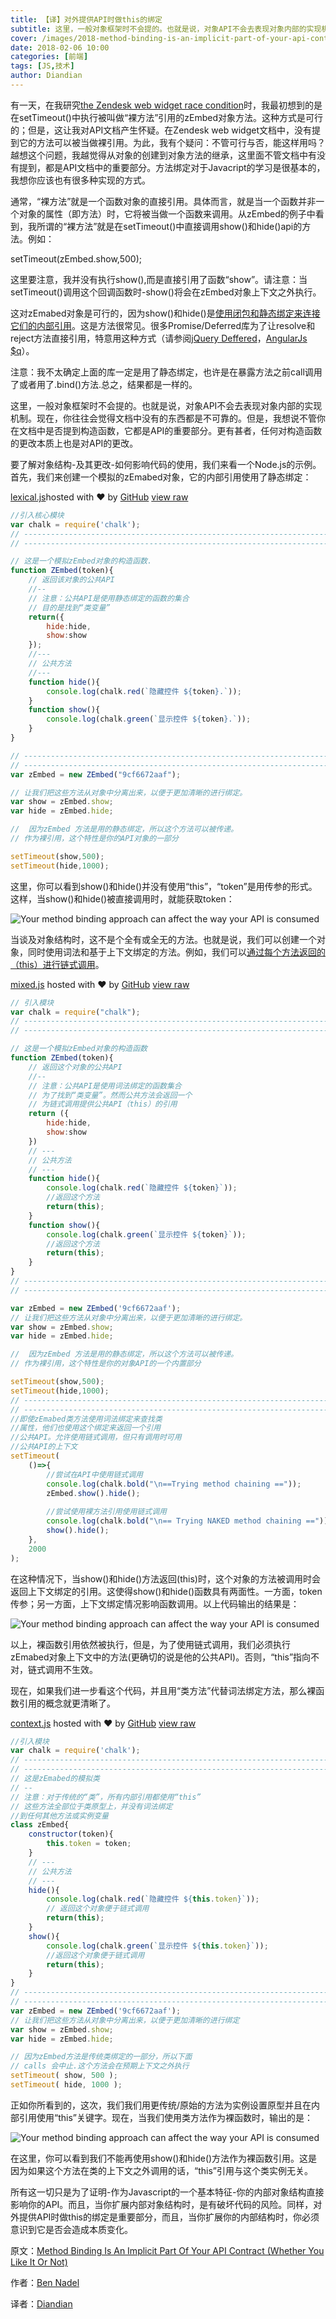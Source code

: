 ```yaml
---
title: 【译】对外提供API时做this的绑定
subtitle: 这里，一般对象框架时不会提的。也就是说，对象API不会去表现对象内部的实现机制
cover: /images/2018-method-binding-is-an-implicit-part-of-your-api-contract/1.png
date: 2018-02-06 10:00
categories: [前端]
tags: [JS,技术]
author: Diandian
---
```


有一天，在我研究[the Zendesk web widget race condition](https://www.bennadel.com/blog/3248-the-zendesk-web-widget-appears-to-have-a-small-hide-show-race-condition.htm)时，我最初想到的是在setTimeout()中执行被叫做“裸方法”引用的zEmbed对象方法。这种方式是可行的；但是，这让我对API文档产生怀疑。在Zendesk web widget文档中，没有提到它的方法可以被当做裸引用。为此，我有个疑问：不管可行与否，能这样用吗？越想这个问题，我越觉得从对象的创建到对象方法的继承，这里面不管文档中有没有提到，都是API文档中的重要部分。方法绑定对于Javacript的学习是很基本的，我想你应该也有很多种实现的方式。

<!-- more -->

通常，“裸方法”就是一个函数对象的直接引用。具体而言，就是当一个函数并非一个对象的属性（即方法）时，它将被当做一个函数来调用。从zEmbed的例子中看到，我所谓的“裸方法”就是在setTimeout()中直接调用show()和hide()api的方法。例如：

setTimeout(zEmbed.show,500);

这里要注意，我并没有执行show(),而是直接引用了函数“show”。请注意：当setTimeout()调用这个回调函数时-show()将会在zEmbed对象上下文之外执行。

这对zEmabed对象是可行的，因为show()和hide()是[使用闭包和静态绑定来连接它们的内部引用](https://www.bennadel.com/blog/1482-a-graphical-explanation-of-javascript-closures-in-a-jquery-context.htm)。这是方法很常见。很多Promise/Deferred库为了让resolve和reject方法直接引用，特意用这种方式（请参阅[jQuery Deffered](https://www.bennadel.com/blog/2125-the-power-of-closures---deferred-object-bindings-in-jquery-1-5.htm)，[AngularJs $q](https://www.bennadel.com/blog/2749-passing-q-defer-methods-around-as-naked-function-references-in-angularjs.htm)）。

注意：我不太确定上面的库一定是用了静态绑定，也许是在暴露方法之前call调用了或者用了.bind()方法.总之，结果都是一样的。

这里，一般对象框架时不会提的。也就是说，对象API不会去表现对象内部的实现机制。现在，你往往会觉得文档中没有的东西都是不可靠的。但是，我想说不管你在文档中是否提到构造函数，它都是API的重要部分。更有甚者，任何对构造函数的更改本质上也是对API的更改。


要了解对象结构-及其更改-如何影响代码的使用，我们来看一个Node.js的示例。首先，我们来创建一个模拟的zEmabed对象，它的内部引用使用了静态绑定：

[lexical.js](https://gist.github.com/bennadel/81040d2bd52c2bf84ac8a1f36d123a08#file-lexical-js)hosted with ❤ by [GitHub](https://github.com)   [view raw](https://gist.github.com/bennadel/81040d2bd52c2bf84ac8a1f36d123a08/raw/b4bc5811871d4a41824061661bd85ee0b01200ce/lexical.js)

```javascript
//引入核心模块
var chalk = require('chalk');
// ----------------------------------------------------------------------------------- //
// ----------------------------------------------------------------------------------- //

// 这是一个模拟zEmbed对象的构造函数.
function ZEmbed(token){
    // 返回该对象的公共API
    //--
    // 注意：公共API是使用静态绑定的函数的集合
    // 目的是找到“类变量”
    return({
        hide:hide,
        show:show
    });
    //---
    // 公共方法
    //---
    function hide(){
        console.log(chalk.red(`隐藏控件 ${token}.`));
    }
    function show(){
        console.log(chalk.green(`显示控件 ${token}.`));
    }
}

// ----------------------------------------------------------------------------------- //
// ----------------------------------------------------------------------------------- //
var zEmbed = new ZEmbed("9cf6672aaf");

// 让我们把这些方法从对象中分离出来，以便于更加清晰的进行绑定。
var show = zEmbed.show;
var hide = zEmbed.hide;

//  因为zEmbed 方法是用的静态绑定，所以这个方法可以被传递。
// 作为裸引用，这个特性是你的API对象的一部分

setTimeout(show,500);
setTimeout(hide,1000);
```

这里，你可以看到show()和hide()并没有使用“this”，“token”是用传参的形式。这样，当show()和hide()被直接调用时，就能获取token：

![Your method binding approach can affect the way your API is consumed](/images/2018-method-binding-is-an-implicit-part-of-your-api-contract/1.png)

当谈及对象结构时，这不是个全有或全无的方法。也就是说，我们可以创建一个对象，同时使用词法和基于上下文绑定的方法。例如，我们可以[通过每个方法返回的（this）进行链式调用](https://www.bennadel.com/blog/2798-using-method-chaining-with-the-revealing-module-pattern-in-javascript.htm)。

[mixed.js](https://gist.github.com/bennadel/81040d2bd52c2bf84ac8a1f36d123a08#file-mixed-js) hosted with ❤ by [GitHub](https://github.com) [view raw](https://gist.github.com/bennadel/81040d2bd52c2bf84ac8a1f36d123a08/raw/b4bc5811871d4a41824061661bd85ee0b01200ce/mixed.js)

```javascript
// 引入模块
var chalk = require("chalk");
// ----------------------------------------------------------------------------------- //
// ----------------------------------------------------------------------------------- //

// 这是一个模拟zEmbed对象的构造函数
function ZEmbed(token){
    // 返回这个对象的公共API
    //--
    // 注意：公共API是使用词法绑定的函数集合
    // 为了找到“类变量”。然而公共方法会返回一个
    // 为链式调用提供公共API（this）的引用
    return ({
        hide:hide,
        show:show
    })
    // ---
    // 公共方法
    // ---
    function hide(){
        console.log(chalk.red(`隐藏控件 ${token}`));
        //返回这个方法
        return(this);
    }
    function show(){
        console.log(chalk.green(`显示控件 ${token}`));
        //返回这个方法
        return(this);
    }
}
// ----------------------------------------------------------------------------------- //
// ----------------------------------------------------------------------------------- //

var zEmbed = new ZEmbed('9cf6672aaf');
// 让我们把这些方法从对象中分离出来，以便于更加清晰的进行绑定。
var show = zEmbed.show;
var hide = zEmbed.hide;

//  因为zEmbed 方法是用的静态绑定，所以这个方法可以被传递。
// 作为裸引用，这个特性是你的对象API的一个内置部分

setTimeout(show,500);
setTimeout(hide,1000);
// ----------------------------------------------------------------------------------- //
// ----------------------------------------------------------------------------------- //
//即使zEmabed类方法使用词法绑定来查找类
//属性，他们也使用这个绑定来返回一个引用
//公共API。允许使用链式调用，但只有调用时可用
//公共API的上下文
setTimeout(
    ()=>{
        //尝试在API中使用链式调用
        console.log(chalk.bold("\n==Trying method chaining =="));
        zEmbed.show().hide();
        
        //尝试使用裸方法引用使用链式调用
        console.log(chalk.bold("\n== Trying NAKED method chaining =="));
        show().hide();
    },
    2000
);
```
在这种情况下，当show()和hide()方法返回(this)时，这个对象的方法被调用时会返回上下文绑定的引用。这使得show()和hide()函数具有两面性。一方面，token传参；另一方面，上下文绑定情况影响函数调用。以上代码输出的结果是：

![Your method binding approach can affect the way your API is consumed](/images/2018-method-binding-is-an-implicit-part-of-your-api-contract/2.png)

以上，裸函数引用依然被执行，但是，为了使用链式调用，我们必须执行zEmabed对象上下文中的方法(更确切的说是他的公共API)。否则，“this”指向不对，链式调用不生效。

现在，如果我们进一步看这个代码，并且用“类方法”代替词法绑定方法，那么裸函数引用的概念就更清晰了。

[context.js](https://gist.github.com/bennadel/81040d2bd52c2bf84ac8a1f36d123a08#file-context-js) hosted with ❤ by [GitHub](https://github.com) [view raw](https://gist.github.com/bennadel/81040d2bd52c2bf84ac8a1f36d123a08/raw/b4bc5811871d4a41824061661bd85ee0b01200ce/context.js)

```javascript
//引入模块
var chalk = require('chalk');
// ----------------------------------------------------------------------------------- //
// ----------------------------------------------------------------------------------- //
// 这是zEmabed的模拟类
// --
// 注意：对于传统的“类”，所有内部引用都使用“this”
// 这些方法全部位于类原型上，并没有词法绑定
//到任何其他方法或实例变量
class zEmbed{
    constructor(token){
        this.token = token;
    }
    // ---
    // 公共方法
    // ---
    hide(){
        console.log(chalk.red(`隐藏控件 ${this.token}`));
        // 返回这个对象便于链式调用
        return(this);
    }
    show(){
        console.log(chalk.green(`显示控件 ${this.token}`));
        //返回这个对象便于链式调用
        return(this);
    }
}
// ----------------------------------------------------------------------------------- //
// ----------------------------------------------------------------------------------- //
var zEmbed = new ZEmbed('9cf6672aaf');
// 让我们把这些方法从对象中分离出来，以便于更加清晰的进行绑定
var show = zEmbed.show;
var hide = zEmbed.hide;

// 因为zEmbed方法是传统类绑定的一部分，所以下面
// calls 会中止.这个方法会在预期上下文之外执行
setTimeout( show, 500 );
setTimeout( hide, 1000 );
```

正如你所看到的，这次，我们我们用更传统/原始的方法为实例设置原型并且在内部引用使用“this”关键字。现在，当我们使用类方法作为裸函数时，输出的是：

![Your method binding approach can affect the way your API is consumed](/images/2018-method-binding-is-an-implicit-part-of-your-api-contract/3.png)

在这里，你可以看到我们不能再使用show()和hide()方法作为裸函数引用。这是因为如果这个方法在类的上下文之外调用的话，“this”引用与这个类实例无关。

所有这一切只是为了证明-作为Javascript的一个基本特征-你的内部对象结构直接影响你的API。而且，当你扩展内部对象结构时，是有破坏代码的风险。同样，对外提供API时做this的绑定是重要部分，而且，当你扩展你的内部结构时，你必须意识到它是否会造成本质变化。

原文：[Method Binding Is An Implicit Part Of Your API Contract (Whether You Like It Or Not)](https://www.bennadel.com/blog/3254-method-binding-is-an-implicit-part-of-your-api-contract-whether-you-like-it-or-not.htm)

作者：[Ben Nadel ](https://plus.google.com/108976367067760160494?rel=author
)

译者：[Diandian](https://futu.im/author/Diandian)

